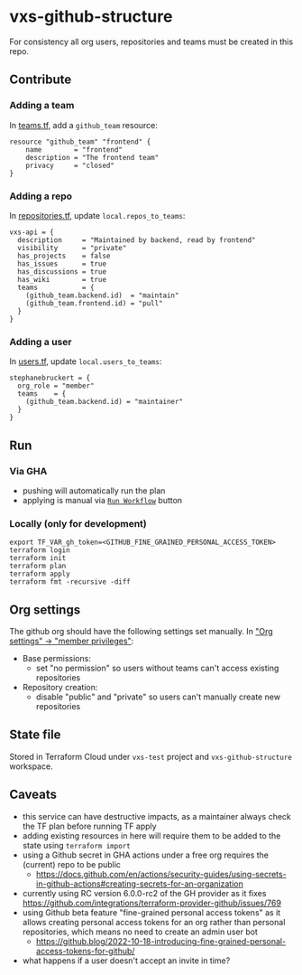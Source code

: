 # vxs-github-structure

For consistency all org users, repositories and teams must be created in this repo.

## Contribute

### Adding a team

In [teams.tf](./teams.tf), add a `github_team` resource:

    resource "github_team" "frontend" {
        name        = "frontend"
        description = "The frontend team"
        privacy     = "closed"
    }

### Adding a repo

In [repositories.tf](./repositories.tf), update `local.repos_to_teams`:

    vxs-api = {
      description     = "Maintained by backend, read by frontend"
      visibility      = "private"
      has_projects    = false
      has_issues      = true
      has_discussions = true
      has_wiki        = true
      teams           = {
        (github_team.backend.id)  = "maintain"
        (github_team.frontend.id) = "pull"
      }
    }

### Adding a user

In [users.tf](./users.tf), update `local.users_to_teams`:

    stephanebruckert = {
      org_role = "member"
      teams    = {
        (github_team.backend.id) = "maintainer"
      }
    }

## Run

### Via GHA

 - pushing will automatically run the plan
 - applying is manual via [`Run Workflow`](https://github.com/vxs-test/vxs-github-structure/actions/workflows/apply.yaml) button 

### Locally (only for development)

    export TF_VAR_gh_token=<GITHUB_FINE_GRAINED_PERSONAL_ACCESS_TOKEN>
    terraform login
    terraform init
    terraform plan
    terraform apply
    terraform fmt -recursive -diff

## Org settings

The github org should have the following settings set manually.
In ["Org settings" -> "member privileges"](https://github.com/organizations/vxs-test/settings/member_privileges):
   - Base permissions:
     - set "no permission" so users without teams can't access existing repositories
   - Repository creation:
     - disable "public" and "private" so users can't manually create new repositories

## State file

Stored in Terraform Cloud under `vxs-test` project and `vxs-github-structure` workspace.

## Caveats

- this service can have destructive impacts, as a maintainer always check the TF plan before running TF apply
- adding existing resources in here will require them to be added to the state using `terraform import`
- using a Github secret in GHA actions under a free org requires the (current) repo to be public
  - https://docs.github.com/en/actions/security-guides/using-secrets-in-github-actions#creating-secrets-for-an-organization
- currently using RC version 6.0.0-rc2 of the GH provider as it fixes https://github.com/integrations/terraform-provider-github/issues/769
- using Github beta feature "fine-grained personal access tokens" as it allows creating personal access 
  tokens for an org rather than personal repositories, which means no need to create an admin user bot
  - https://github.blog/2022-10-18-introducing-fine-grained-personal-access-tokens-for-github/
- what happens if a user doesn't accept an invite in time?
